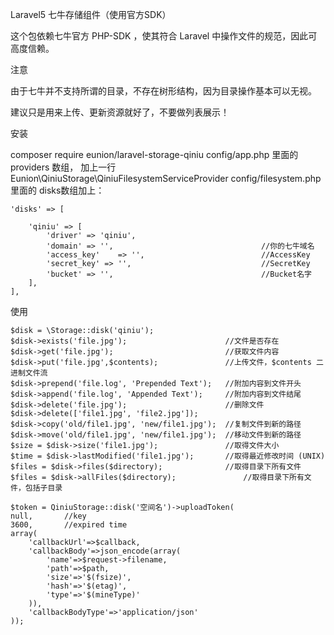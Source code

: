 Laravel5 七牛存储组件（使用官方SDK）

这个包依赖七牛官方 PHP-SDK ，使其符合 Laravel 中操作文件的规范，因此可高度信赖。

注意

由于七牛并不支持所谓的目录，不存在树形结构，因为目录操作基本可以无视。

建议只是用来上传、更新资源就好了，不要做列表展示！

安装

composer require eunion/laravel-storage-qiniu
config/app.php 里面的 providers 数组， 加上一行 Eunion\QiniuStorage\QiniuFilesystemServiceProvider
config/filesystem.php 里面的 disks数组加上：

    'disks' => [

        'qiniu' => [
            'driver' => 'qiniu',
            'domain' => '',   								//你的七牛域名
            'access_key'    => '',                          //AccessKey
            'secret_key' => '',                             //SecretKey
            'bucket' => '',                                 //Bucket名字
        ],
    ],
使用

    $disk = \Storage::disk('qiniu');
    $disk->exists('file.jpg');                      //文件是否存在
    $disk->get('file.jpg');                         //获取文件内容
    $disk->put('file.jpg',$contents);               //上传文件，$contents 二进制文件流
    $disk->prepend('file.log', 'Prepended Text');   //附加内容到文件开头
    $disk->append('file.log', 'Appended Text');     //附加内容到文件结尾
    $disk->delete('file.jpg');                      //删除文件
    $disk->delete(['file1.jpg', 'file2.jpg']);
    $disk->copy('old/file1.jpg', 'new/file1.jpg');  //复制文件到新的路径
    $disk->move('old/file1.jpg', 'new/file1.jpg');  //移动文件到新的路径
    $size = $disk->size('file1.jpg');               //取得文件大小
    $time = $disk->lastModified('file1.jpg');       //取得最近修改时间 (UNIX)
    $files = $disk->files($directory);              //取得目录下所有文件
    $files = $disk->allFiles($directory);               //取得目录下所有文件，包括子目录

	$token = QiniuStorage::disk('空间名')->uploadToken(
	null,		//key
	3600,		//expired time
	array(
		'callbackUrl'=>$callback,
		'callbackBody'=>json_encode(array(
			'name'=>$request->filename,
			'path'=>$path,
			'size'=>'$(fsize)',
			'hash'=>'$(etag)',
			'type'=>'$(mineType)'
		)),
		'callbackBodyType'=>'application/json'
	));
